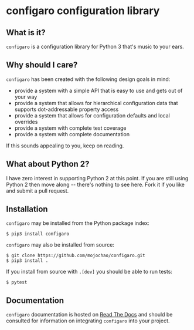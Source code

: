 configaro configuration library
===============================

What is it?
-----------

`configaro` is a configuration library for Python 3 that's music to your ears.

Why should I care?
------------------

`configaro` has been created with the following design goals in mind:

- provide a system with a simple API that is easy to use and gets out of your way
- provide a system that allows for hierarchical configuration data that supports dot-addressable property access 
- provide a system that allows for configuration defaults and local overrides
- provide a system with complete test coverage
- provide a system with complete documentation

If this sounds appealing to you, keep on reading.

What about Python 2?
--------------------

I have zero interest in supporting Python 2 at this point.  If you are still
using Python 2 then move along -- there's nothing to see here.  Fork it if you
like and submit a pull request.

Installation
------------

`configaro` may be installed from the Python package index:

    $ pip3 install configaro

`configaro` may also be installed from source:

    $ git clone https://github.com/mojochao/configaro.git
    $ pip3 install .

If you install from source with `.[dev]` you should be able to run tests:

    $ pytest

Documentation
-------------

`configaro` documentation is hosted on [Read The Docs](https://readthedocs.org/projects/configaro/)
and should be consulted for information on integrating ``configaro`` into your project.
